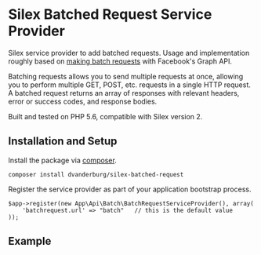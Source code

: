 # Silex Batched Request Service Provider
Silex service provider to add batched requests. Usage and implementation roughly based on <a href="https://developers.facebook.com/docs/graph-api/making-multiple-requests">making batch requests</a> with Facebook's Graph API.

Batching requests allows you to send multiple requests at once, allowing you to perform multiple GET, POST, etc. requests in a single HTTP request. A batched request returns an array of responses with relevant headers, error or success codes, and response bodies.

Built and tested on PHP 5.6, compatible with Silex version 2.


## Installation and Setup

Install the package via <a href="https://getcomposer.org/">composer</a>.
```
composer install dvanderburg/silex-batched-request
```

Register the service provider as part of your application bootstrap process.
```
$app->register(new App\Api\Batch\BatchRequestServiceProvider(), array(
	'batchrequest.url' => "batch"	// this is the default value
));
```


## Example

